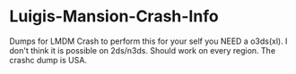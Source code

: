 # Luigis-Mansion-Crash-Info
Dumps for LMDM Crash
to perform this for your self you NEED a o3ds(xl).
I don't think it is possible on 2ds/n3ds.
Should work on every region. The crashc dump is USA.
